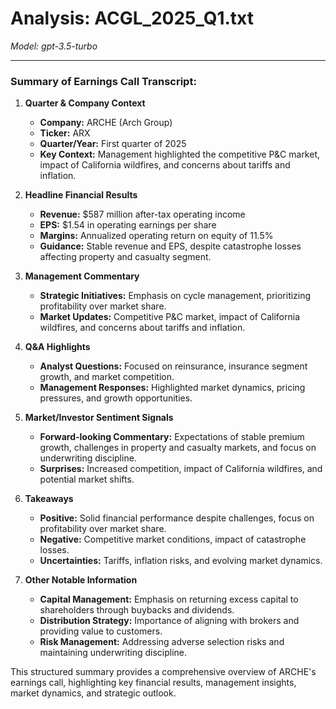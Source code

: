 # Analysis: ACGL_2025_Q1.txt

*Model: gpt-3.5-turbo*

---

### Summary of Earnings Call Transcript:

1. **Quarter & Company Context**
   - **Company:** ARCHE (Arch Group)
   - **Ticker:** ARX
   - **Quarter/Year:** First quarter of 2025
   - **Key Context:** Management highlighted the competitive P&C market, impact of California wildfires, and concerns about tariffs and inflation.

2. **Headline Financial Results**
   - **Revenue:** $587 million after-tax operating income
   - **EPS:** $1.54 in operating earnings per share
   - **Margins:** Annualized operating return on equity of 11.5%
   - **Guidance:** Stable revenue and EPS, despite catastrophe losses affecting property and casualty segment.

3. **Management Commentary**
   - **Strategic Initiatives:** Emphasis on cycle management, prioritizing profitability over market share.
   - **Market Updates:** Competitive P&C market, impact of California wildfires, and concerns about tariffs and inflation.

4. **Q&A Highlights**
   - **Analyst Questions:** Focused on reinsurance, insurance segment growth, and market competition.
   - **Management Responses:** Highlighted market dynamics, pricing pressures, and growth opportunities.

5. **Market/Investor Sentiment Signals**
   - **Forward-looking Commentary:** Expectations of stable premium growth, challenges in property and casualty markets, and focus on underwriting discipline.
   - **Surprises:** Increased competition, impact of California wildfires, and potential market shifts.

6. **Takeaways**
   - **Positive:** Solid financial performance despite challenges, focus on profitability over market share.
   - **Negative:** Competitive market conditions, impact of catastrophe losses.
   - **Uncertainties:** Tariffs, inflation risks, and evolving market dynamics.

7. **Other Notable Information**
   - **Capital Management:** Emphasis on returning excess capital to shareholders through buybacks and dividends.
   - **Distribution Strategy:** Importance of aligning with brokers and providing value to customers.
   - **Risk Management:** Addressing adverse selection risks and maintaining underwriting discipline.

This structured summary provides a comprehensive overview of ARCHE's earnings call, highlighting key financial results, management insights, market dynamics, and strategic outlook.